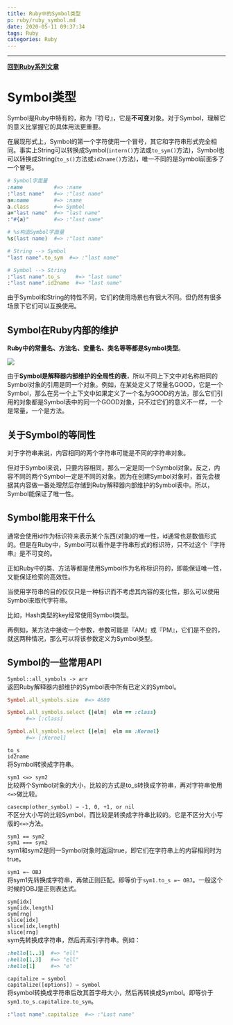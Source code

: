 ```yaml
---
title: Ruby中的Symbol类型
p: ruby/ruby_symbol.md
date: 2020-05-11 09:37:34
tags: Ruby
categories: Ruby
---
```


------

**[回到Ruby系列文章](/ruby/index/)**

# Symbol类型

Symbol是Ruby中特有的，称为『符号』，它是**不可变**对象。对于Symbol，理解它的意义比掌握它的具体用法更重要。

在展现形式上，Symbol的第一个字符使用一个冒号，其它和字符串形式完全相同。事实上String可以转换成Symbol(`intern()`方法或`to_sym()`方法)，Symbol也可以转换成String(`to_s()`方法或`id2name()`方法)，唯一不同的是Symbol前面多了一个冒号。

```ruby
# Symbol字面量
:name          #=> :name
:"last name"   #=> :"last name"
a=:name        #=> :name
a.class        #=> Symbol
a="last name"  #=> "last name"
:"#{a}"        #=> :"last name"

# %s构造Symbol字面量
%s(last name)  #=> :"last name"

# String --> Symbol
"last name".to_sym  #=> :"last name"

# Symbol --> String
:"last name".to_s     #=> "last name"
:"last name".id2name  #=> "last name"
```

由于Symbol和String的特性不同，它们的使用场景也有很大不同。但仍然有很多场景下它们可以互换使用。

## Symbol在Ruby内部的维护

**Ruby中的常量名、方法名、变量名、类名等等都是Symbol类型**。

![](/img/ruby/1589465254220.png)

由于**Symbol是解释器内部维护的全局性的表**，所以不同上下文中对名称相同的Symbol对象的引用是同一个对象。例如，在某处定义了常量名GOOD，它是一个Symbol，那么在另一个上下文中如果定义了一个名为GOOD的方法，那么它们引用的对象都是Symbol表中的同一个GOOD对象，只不过它们的意义不一样，一个是常量，一个是方法。


## 关于Symbol的等同性

对于字符串来说，内容相同的两个字符串可能是不同的字符串对象。

但对于Symbol来说，只要内容相同，那么一定是同一个Symbol对象。反之，内容不同的两个Symbol一定是不同的对象。因为在创建Symbol对象时，首先会根据其内容做一番处理然后存储到Ruby解释器内部维护的Symbol表中。所以，Symbol能保证了唯一性。

## Symbol能用来干什么

通常会使用id作为标识符来表示某个东西(对象)的唯一性，id通常也是数值形式的。但是在Ruby中，Symbol可以看作是字符串形式的标识符，只不过这个『字符串』是不可变的。

正如Ruby中的类、方法等都是使用Symbol作为名称标识符的，即能保证唯一性，又能保证检索的高效性。

当使用字符串的目的仅仅只是一种标识而不考虑其内容的变化性，那么可以使用Symbol来取代字符串。

比如，Hash类型的key经常使用Symbol类型。

再例如，某方法中接收一个参数，参数可能是『AM』或『PM』，它们是不变的，就这两种情况，那么可以将该参数定义为Symbol类型。

## Symbol的一些常用API

`Symbol::all_symbols -> arr`  
返回Ruby解释器内部维护的Symbol表中所有已定义的Symbol。

```ruby
Symbol.all_symbols.size  #=> 4680

Symbol.all_symbols.select {|elm|  elm == :class}
      #=> [:class]

Symbol.all_symbols.select {|elm|  elm == :Kernel}
      #=> [:Kernel]
```

`to_s`  
`id2name`  
将Symbol转换成字符串。

`sym1 <=> sym2`  
比较两个Symbol对象的大小，比较的方式是to_s转换成字符串，再对字符串使用`<=>`做比较。

`casecmp(other_symbol) → -1, 0, +1, or nil`  
不区分大小写的比较Symbol，而比较是转换成字符串比较的。它是不区分大小写版的`<=>`方法。

`sym1 == sym2`  
`sym1 === sym2`  
sym1和sym2是同一Symbol对象时返回true，即它们在字符串上的内容相同时为true。

`sym1 =~ OBJ`  
将sym1先转换成字符串，再做正则匹配。即等价于`sym1.to_s =~ OBJ`。一般这个时候的OBJ是正则表达式。

`sym[idx]`  
`sym[idx,length]`  
`sym[rng]`  
`slice[idx]`  
`slice[idx,length]`  
`slice[rng]`  
sym先转换成字符串，然后再索引字符串。例如：

```ruby
:hello[1..3]  #=> "ell"
:hello[1,3]   #=> "ell"
:hello[1]     #=> "e"
```

`capitalize → symbol`  
`capitalize([options]) → symbol`  
将symbol转换成字符串后改其首字母大小，然后再转换成Symbol。即等价于`sym1.to_s.capitalize.to_sym`。

```ruby
:"last name".capitalize  #=> :"Last name"
```

